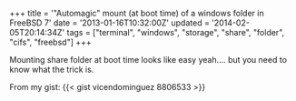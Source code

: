 +++
title = '"Automagic" mount (at boot time) of a windows folder in FreeBSD 7'
date = '2013-01-16T10:32:00Z'
updated = '2014-02-05T20:14:34Z'
tags = ["terminal", "windows", "storage", "share", "folder", "cifs", "freebsd"]
+++

Mounting share folder at boot time looks like easy yeah.... but you need to know what the trick is. 

From my gist: {{< gist vicendominguez 8806533 >}}

